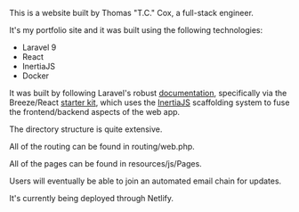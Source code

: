 This is a website built by Thomas "T.C." Cox, a full-stack engineer.

It's my portfolio site and it was built using the following technologies:

<ul>
<li>Laravel 9</li>
<li>React</li>
<li>InertiaJS</li>
<li>Docker</li>
</ul>

It was built by following Laravel's robust <a href="https://laravel.com/docs/9.x" target="_blank">documentation</a>, specifically via the Breeze/React <a href="https://laravel.com/docs/9.x/starter-kits#breeze-and-inertia" target="_blank">starter kit</a>, which uses the <a href="https://inertiajs.com/" target="_blank">InertiaJS</a> scaffolding system to fuse the frontend/backend aspects of the web app.

The directory structure is quite extensive.

All of the routing can be found in routing/web.php.

All of the pages can be found in resources/js/Pages.

Users will eventually be able to join an automated email chain for updates.

It's currently being deployed through Netlify.
